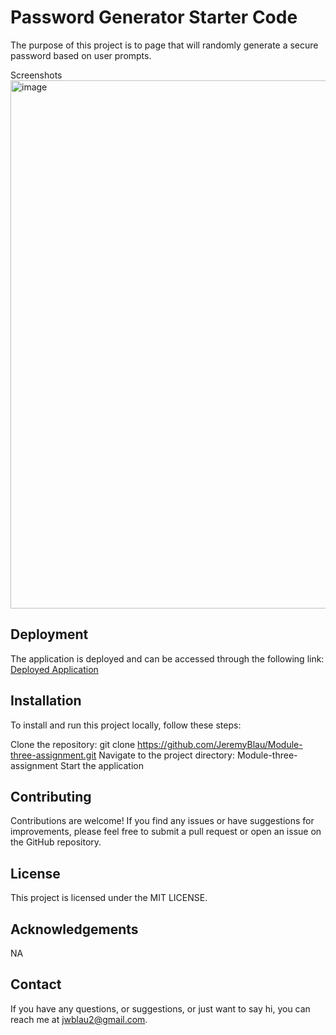# Password Generator Starter Code
The purpose of this project is to page that will randomly generate a secure password based on user prompts.

Screenshots
<img width="845" alt="image" src="https://github.com/JeremyBlau/Module-three-assignment/assets/134236414/1d9f4bfd-aa40-4c75-b622-d48c0583f802">


## Deployment
The application is deployed and can be accessed through the following link: [Deployed Application](https://jeremyblau.github.io/Module-three-assignment/)

## Installation
To install and run this project locally, follow these steps:

Clone the repository: git clone https://github.com/JeremyBlau/Module-three-assignment.git
Navigate to the project directory: Module-three-assignment
Start the application

## Contributing
Contributions are welcome! If you find any issues or have suggestions for improvements, please feel free to submit a pull request or open an issue on the GitHub repository.

## License
This project is licensed under the MIT LICENSE.

## Acknowledgements
NA

## Contact
If you have any questions, or suggestions, or just want to say hi, you can reach me at jwblau2@gmail.com.
